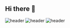 ## Hi there 👋
![header](https://capsule-render.vercel.app/api?type=transparent&color=gradient&height=300&section=header&text=JOON&fontSize=90)
![header](https://capsule-render.vercel.app/api?text=capsule_render&animation=fadeIn)
![header](https://capsule-render.vercel.app/api?type=rounded&color=gradient&text=%20asdf%20&height=300&fontSize=100&textBg=true)


<!--
**ghdwnsah/ghdwnsah** is a ✨ _special_ ✨ repository because its `README.md` (this file) appears on your GitHub profile.

Here are some ideas to get you started:

- 🔭 I’m currently working on ...
- 🌱 I’m currently learning ...
- 👯 I’m looking to collaborate on ...
- 🤔 I’m looking for help with ...
- 💬 Ask me about ...
- 📫 How to reach me: ...
- 😄 Pronouns: ...
- ⚡ Fun fact: ...
-->
